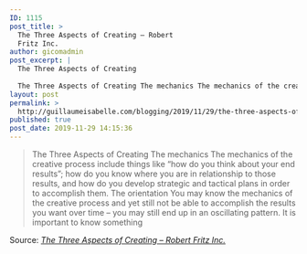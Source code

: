 ```yaml
---
ID: 1115
post_title: >
  The Three Aspects of Creating – Robert
  Fritz Inc.
author: gicomadmin
post_excerpt: |
  The Three Aspects of Creating
  
  The Three Aspects of Creating The mechanics The mechanics of the creative process include things like “how do you think about your end results”; how do you know where you are in relationship to those results, and how do you develop strategic and tactical plans in order to accomplish them. The orientation You may know the mechanics of the creative process and yet still not be able to accomplish the results you want over time – you may still end up in an oscillating pattern. It is important to know something
layout: post
permalink: >
  http://guillaumeisabelle.com/blogging/2019/11/29/the-three-aspects-of-creating-robert-fritz-inc-2/
published: true
post_date: 2019-11-29 14:15:36
---
```

> The Three Aspects of Creating The mechanics The mechanics of the creative process include things like “how do you think about your end results”; how do you know where you are in relationship to those results, and how do you develop strategic and tactical plans in order to accomplish them. The orientation You may know the mechanics of the creative process and yet still not be able to accomplish the results you want over time – you may still end up in an oscillating pattern. It is important to know something

Source: *[The Three Aspects of Creating – Robert Fritz Inc.][1]*

<!-- wp:block {"ref":1117} /-->

 [1]: https://www.robertfritz.com/wp/principles/the-three-aspects-of-creating/